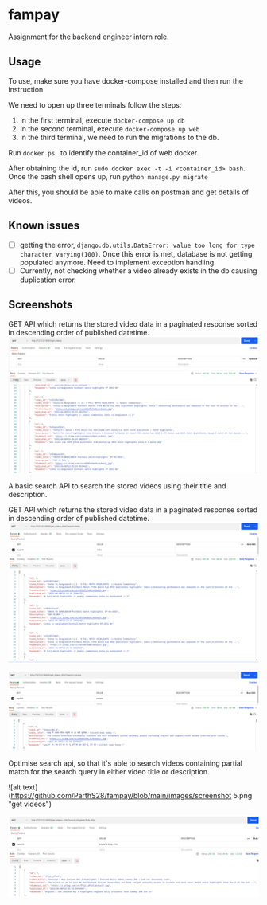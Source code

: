 # fampay

Assignment for the backend engineer intern role. 

## Usage

To use, make sure you have docker-compose installed and then run the instruction

We need to open up three terminals follow the steps:
1. In the first terminal, execute
`docker-compose up db
`
2. In the second terminal, execute
`docker-compose up web
`
3. In the third terminal, we need to run the migrations to the db.

Run `docker ps
` to identify the container_id of web docker.

After obtaining the id, run `sudo docker exec -t -i <container_id> bash`.
Once the bash shell opens up, run `python manage.py migrate`

After this, you should be able to make calls on postman and get details of videos.
## Known issues

- [ ] getting the error, `django.db.utils.DataError: value too long for type character varying(100)`. Once this error is met, database is not getting populated anymore. Need to implement exception handling.
- [ ]  Currently, not checking whether a video already exists in the db causing duplication error.

## Screenshots

GET API which returns the stored video data in a paginated response sorted in descending order of published datetime.
![alt text](https://github.com/ParthS28/fampay/blob/main/images/screenshot2.png "get videos")

A basic search API to search the stored videos using their title and description.

GET API which returns the stored video data in a paginated response sorted in descending order of published datetime.
![alt text](https://github.com/ParthS28/fampay/blob/main/images/screenshot3.png "get videos")


![alt text](https://github.com/ParthS28/fampay/blob/main/images/screenshot4.png "get videos")

Optimise search api, so that it's able to search videos containing partial match for the search query in either video title or description.

![alt text](https://github.com/ParthS28/fampay/blob/main/images/screenshot 5.png "get videos")


![alt text](https://github.com/ParthS28/fampay/blob/main/images/screenshot6.png "get videos")
